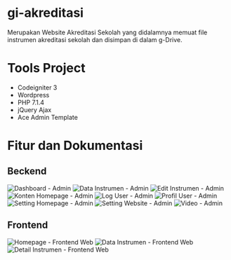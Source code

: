 # gi-akreditasi
Merupakan Website Akreditasi Sekolah yang didalamnya memuat file instrumen akreditasi sekolah dan disimpan di dalam g-Drive.
# Tools Project
<ul style="1">
  <li>Codeigniter 3</li>
  <li>Wordpress</li>
  <li>PHP 7.1.4</li>
  <li>jQuery Ajax</li>
  <li>Ace Admin Template</li>
</ul>

# Fitur dan Dokumentasi
<h2>Beckend</h2>
<img src="documentations/admin-dashboard.PNG" alt="Dashboard - Admin">
<img src="documentations/admin-data-instrumen.PNG" alt="Data Instrumen - Admin">
<img src="documentations/admin-edit-instrumen.PNG" alt="Edit Instrumen - Admin">
<img src="documentations/admin-konten.PNG" alt="Konten Homepage - Admin">
<img src="documentations/admin-log-user.PNG" alt="Log User - Admin">
<img src="documentations/admin-profil.PNG" alt="Profil User - Admin">
<img src="documentations/admin-setting-homepage.PNG" alt="Setting Homepage - Admin">
<img src="documentations/admin-setting-website.PNG" alt="Setting Website - Admin">
<img src="documentations/admin-video.PNG" alt="Video - Admin">
<h2>Frontend</h2>
<img src="documentations/frontend-home.PNG" alt="Homepage - Frontend Web">
<img src="documentations/front-end-instrumen.PNG" alt="Data Instrumen - Frontend Web">
<img src="documentations/frontend-detail-instrumen.PNG" alt="Detail Instrumen - Frontend Web">
